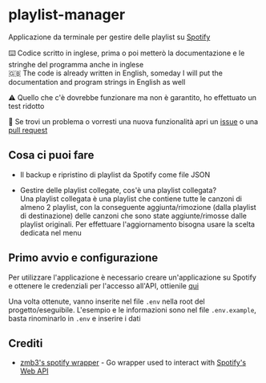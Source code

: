 # playlist-manager

Applicazione da terminale per gestire delle playlist su [Spotify](https://spotify.com)

⌨️ Codice scritto in inglese, prima o poi metterò la documentazione e le stringhe del programma anche in inglese
<br> 🇬🇧 The code is already written in English, someday I will put the documentation and program strings in English as well

⚠️ Quello che c'è dovrebbe funzionare ma non è garantito, ho effettuato un test ridotto

🐛 Se trovi un problema o vorresti una nuova funzionalità apri un [issue](https://github.com/matteolomba/playlist-manager/issues) o una [pull request](https://github.com/matteolomba/playlist-manager/pulls)

## Cosa ci puoi fare

- Il backup e ripristino di playlist da Spotify come file JSON

- Gestire delle playlist collegate, cos'è una playlist collegata?
<br> Una playlist collegata è una playlist che contiene tutte le canzoni di almeno 2 playlist, con la conseguente aggiunta/rimozione (dalla playlist di destinazione) delle canzoni che sono state aggiunte/rimosse dalle playlist originali. Per effettuare l'aggiornamento bisogna usare la scelta dedicata nel menu

## Primo avvio e configurazione

Per utilizzare l'applicazione è necessario creare un'applicazione su Spotify e ottenere le credenziali per l'accesso all'API, ottienile [qui](https://developer.spotify.com/dashboard)

Una volta ottenute, vanno inserite nel file `.env` nella root del progetto/eseguibile. L'esempio e le informazioni sono nel file `.env.example`, basta rinominarlo in `.env` e inserire i dati

## Crediti

- [zmb3's spotify wrapper](https://github.com/zmb3/spotify/) - Go wrapper used to interact with [Spotify's Web API](https://developer.spotify.com/documentation/web-api)
